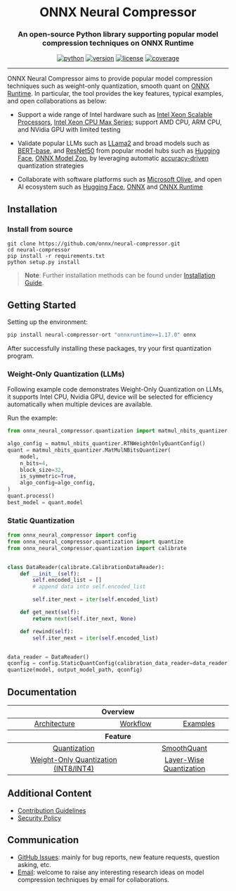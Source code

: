 <div align="center">

ONNX Neural Compressor
===========================
<h3> An open-source Python library supporting popular model compression techniques on ONNX Runtime</h3>

[![python](https://img.shields.io/badge/python-3.8%2B-blue)](https://github.com/onnx/neural-compressor)
[![version](https://img.shields.io/badge/release-2.5-green)](https://github.com/onnx/neural-compressor/releases)
[![license](https://img.shields.io/badge/license-Apache%202-blue)](https://github.com/onnx/neural-compressor/blob/master/LICENSE)
[![coverage](https://img.shields.io/badge/coverage-85%25-green)](https://github.com/onnx/neural-compressor)


---
<div align="left">

ONNX Neural Compressor aims to provide popular model compression techniques such as weight-only quantization, smooth quant on [ONNX Runtime](https://onnxruntime.ai/).
In particular, the tool provides the key features, typical examples, and open collaborations as below:

* Support a wide range of Intel hardware such as [Intel Xeon Scalable Processors](https://www.intel.com/content/www/us/en/products/details/processors/xeon/scalable.html), [Intel Xeon CPU Max Series](https://www.intel.com/content/www/us/en/products/details/processors/xeon/max-series.html); support AMD CPU, ARM CPU, and NVidia GPU with limited testing

* Validate popular LLMs such as [LLama2](./examples/nlp/huggingface_model/text_generation/llama/) and broad models such as [BERT-base](./examples/nlp/onnx_model_zoo/bert-squad/), and [ResNet50](./examples/image_recognition/onnx_model_zoo/resnet50/) from popular model hubs such as [Hugging Face](https://huggingface.co/), [ONNX Model Zoo](https://github.com/onnx/models#models), by leveraging automatic [accuracy-driven](./docs/design.md#workflow) quantization strategies

* Collaborate with software platforms such as [Microsoft Olive](https://github.com/microsoft/Olive), and open AI ecosystem such as [Hugging Face](https://huggingface.co/blog/intel), [ONNX](https://github.com/onnx/models#models) and [ONNX Runtime](https://github.com/microsoft/onnxruntime)

## Installation

### Install from source
```Shell
git clone https://github.com/onnx/neural-compressor.git
cd neural-compressor
pip install -r requirements.txt
python setup.py install
```

> **Note**: 
> Further installation methods can be found under [Installation Guide](./docs/installation_guide.md).

## Getting Started

Setting up the environment:  
```bash
pip install neural-compressor-ort "onnxruntime>=1.17.0" onnx
```
After successfully installing these packages, try your first quantization program.

### Weight-Only Quantization (LLMs)
Following example code demonstrates Weight-Only Quantization on LLMs, it supports Intel CPU, Nvidia GPU, device will be selected for efficiency automatically when multiple devices are available. 

Run the example:
```python
from onnx_neural_compressor.quantization import matmul_nbits_quantizer

algo_config = matmul_nbits_quantizer.RTNWeightOnlyQuantConfig()
quant = matmul_nbits_quantizer.MatMulNBitsQuantizer(
    model,
    n_bits=4,
    block_size=32,
    is_symmetric=True,
    algo_config=algo_config,
)
quant.process()
best_model = quant.model
```   

### Static Quantization

```python
from onnx_neural_compressor import config
from onnx_neural_compressor.quantization import quantize
from onnx_neural_compressor.quantization import calibrate


class DataReader(calibrate.CalibrationDataReader):
    def __init__(self):
        self.encoded_list = []
        # append data into self.encoded_list

        self.iter_next = iter(self.encoded_list)

    def get_next(self):
        return next(self.iter_next, None)

    def rewind(self):
        self.iter_next = iter(self.encoded_list)


data_reader = DataReader()
qconfig = config.StaticQuantConfig(calibration_data_reader=data_reader)
quantize(model, output_model_path, qconfig)
```

## Documentation

<table class="docutils">
  <thead>
  <tr>
    <th colspan="8">Overview</th>
  </tr>
  </thead>
  <tbody>
    <tr>
      <td colspan="3" align="center"><a href="./docs/design.md#architecture">Architecture</a></td>
      <td colspan="3" align="center"><a href="./docs/design.md#workflow">Workflow</a></td>
      <td colspan="3" align="center"><a href="./examples/">Examples</a></td>
    </tr>
  </tbody>
  <thead>
    <tr>
      <th colspan="8">Feature</th>
    </tr>
  </thead>
  <tbody>
    <tr>
        <td colspan="4" align="center"><a href="./docs/quantization.md">Quantization</a></td>
          <td colspan="4" align="center"><a href="./docs/smooth_quant.md">SmoothQuant</td>
      <tr>
          <td colspan="4" align="center"><a href="./docs/quantization_weight_only.md">Weight-Only Quantization (INT8/INT4) </td>
           </td>
          <td colspan="4" align="center"><a href="./docs/quantization_layer_wise.md">Layer-Wise Quantization </td>
      </tr>
  </tbody>
</table>



## Additional Content

* [Contribution Guidelines](./docs/source/CONTRIBUTING.md)
* [Security Policy](SECURITY.md)

## Communication 
- [GitHub Issues](https://github.com/onnx/neural-compressor/issues): mainly for bug reports, new feature requests, question asking, etc.
- [Email](mailto:inc.maintainers@intel.com): welcome to raise any interesting research ideas on model compression techniques by email for collaborations.  
